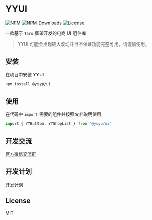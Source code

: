 # YYUI

[![NPM][npm-version-image]][npm-version-url] [![NPM Downloads][npm-downloads-image]][david-dm-url] [![License][license-image]][license-url]

一款基于 `Taro` 框架开发的电商 UI 组件库

> YYUI 可能会出现较大改动并且不保证功能完整可用，请谨慎使用。
## 安装

在项目中安装 YYUI

```bash
npm install @ysyp/ui
```

## 使用

在代码中 `import` 需要的组件并按照文档说明使用

```js
import { YYButton, YYShopList } from '@ysyp/ui'
```

## 开发交流

[官方微信交流群](https://github.com/Yuansheng-Tech/YYUI/issues)

## 开发计划

[开发计划](./PLANS.md)

## License

MIT

[npm-version-image]: https://img.shields.io/npm/v/@ysyp/ui.svg?style=flat-square
[npm-version-url]: https://www.npmjs.com/package/@ysyp/ui
[npm-downloads-image]: https://img.shields.io/npm/dm/@ysyp/ui?style=flat-square
[npm-downloads-url]: https://www.npmjs.com/package/@ysyp/ui
[david-dm-image]: https://david-dm.org/NervJS/taro-ui.svg?style=flat-square
[david-dm-url]: https://david-dm.org/NervJS/taro-ui
[license-image]: https://img.shields.io/github/license/Yuansheng-Tech/YYUI?style=flat-square
[license-url]: https://github.com/Yuansheng-Tech/YYUI/blob/master/LICENSE
